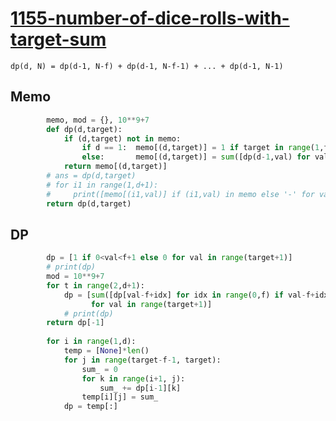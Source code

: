 # [1155-number-of-dice-rolls-with-target-sum](https://leetcode.com/problems/number-of-dice-rolls-with-target-sum/)

`dp(d, N) = dp(d-1, N-f) + dp(d-1, N-f-1) + ... + dp(d-1, N-1)`

## Memo

```python
        memo, mod = {}, 10**9+7
        def dp(d,target):
            if (d,target) not in memo:
                if d == 1:  memo[(d,target)] = 1 if target in range(1,f+1) else 0
                else:       memo[(d,target)] = sum([dp(d-1,val) for val in range(target-f,target) if val>0])%mod
            return memo[(d,target)]
        # ans = dp(d,target)
        # for i1 in range(1,d+1):
        #     print([memo[(i1,val)] if (i1,val) in memo else '-' for val in range(1,target+1)])
        return dp(d,target)
```

## DP

```python
        dp = [1 if 0<val<f+1 else 0 for val in range(target+1)] 
        # print(dp)
        mod = 10**9+7
        for t in range(2,d+1):
            dp = [sum([dp[val-f+idx] for idx in range(0,f) if val-f+idx>=0]) %mod
                  for val in range(target+1)]
            # print(dp)
        return dp[-1]
        
        for i in range(1,d):
            temp = [None]*len()
            for j in range(target-f-1, target):
                sum_ = 0
                for k in range(i+1, j):
                    sum_ += dp[i-1][k]
                temp[i][j] = sum_
            dp = temp[:]
```
